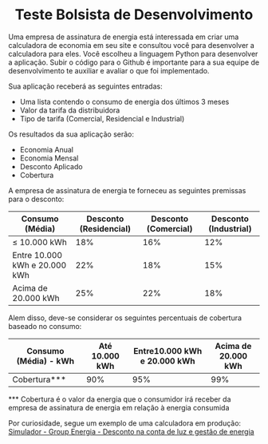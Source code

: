 <h1 align="center"> Teste Bolsista de Desenvolvimento</h1>

Uma empresa de assinatura de energia está interessada em criar uma calculadora de economia em seu site e consultou você para desenvolver a calculadora para eles. Você escolheu a linguagem Python para desenvolver a aplicação. Subir o código para o Github é importante para a sua equipe de desenvolvimento te auxiliar e avaliar o que foi implementado.  

Sua aplicação receberá as seguintes entradas:

- Uma lista contendo o consumo de energia dos últimos 3 meses
- Valor da tarifa da distribuidora
- Tipo de tarifa (Comercial, Residencial e Industrial)

Os resultados da sua aplicação serão:

- Economia Anual
- Economia Mensal
- Desconto Aplicado
- Cobertura

A empresa de assinatura de energia te forneceu as seguintes premissas para o desconto:

| Consumo (Média) | Desconto (Residencial) | Desconto (Comercial) | Desconto (Industrial) |
| --- | --- | --- | --- |
| $\leq$ 10.000 kWh | 18% | 16% | 12% |
| Entre 10.000 kWh e 20.000 kWh | 22% | 18% | 15% |
| Acima de 20.000 kWh | 25% | 22% | 18% |

Alem disso, deve-se considerar os seguintes percentuais de cobertura baseado no consumo:

| Consumo (Média) - kWh | Até 10.000 kWh | Entre10.000 kWh e 20.000 kWh | Acima de 20.000 kWh |
| --- | --- | --- | --- |
| Cobertura*** | 90% | 95% | 99% |

*** Cobertura é o valor da energia que o consumidor irá receber da empresa de assinatura de energia em relação à energia consumida

Por curiosidade, segue um exemplo de uma calculadora em produção: 
[Simulador - Group Energia - Desconto na conta de luz e gestão de energia](https://groupenergia.com.br/simulador/)
